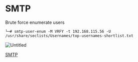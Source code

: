 # SMTP

Brute force enumerate users

```abap
└─# smtp-user-enum -M VRFY -t 192.168.115.56 -U /usr/share/seclists/Usernames/top-usernames-shortlist.txt
```

![Untitled](SMTP%20aeacff8116094d5dabfa78b95c9c2c12/Untitled.png)

[SMTP](SMTP%20aeacff8116094d5dabfa78b95c9c2c12/SMTP%203afcaf9728134ff9808bfc6949a4c303.md)